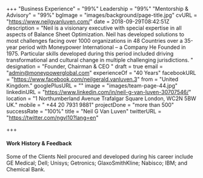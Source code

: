 +++
"Business Experience" = "99%"
Leadership = "99%"
"Mentorship & Advisory" = "99%"
bgImage = "images/background/page-title.jpg"
cvURL = "https://www.neilgvanluven.com/"
date = 2018-09-29T08:42:51Z
description = "Neil is a visionary executive with special expertise in all aspects of Balance Sheet Optimization. Neil has developed solutions to most challenges facing over 1000 organizations in 48 Countries over a 35-year period with Moneypower International – a Company He Founded in 1975. Particular skills developed during this period included driving transformational and cultural change in multiple challenging jurisdictions. "
designation = "Founder, Chairman & CEO  "
draft = true
email = "admin@moneypowerglobal.com"
experienceOf = "40 Years"
facebookURL = "https://www.facebook.com/neilgerald.vanluven.3"
from = "United Kingdom."
googlePlusURL = ""
image = "images/team-page-44.jpg"
linkedinURL = "https://www.linkedin.com/in/neil-g-van-luven-30707546/"
location = "1 Northumberland Avenue  Trafalgar Square  London, WC2N 5BW  UK."
mobile = " +44 20 7931 9881"
projectDone = "more than 500"
successRate = "100%"
title = "Neil G Van Luven"
twitterURL = "https://twitter.com/ngvl10?lang=en"

+++
#### Work History  & Feedback

Some of the Clients Neil procured and developed during his career include GE Medical; Dell; Unisys; Getronics; GlaxoSmithKline; Nabisco; IBM; and Chemical Bank.